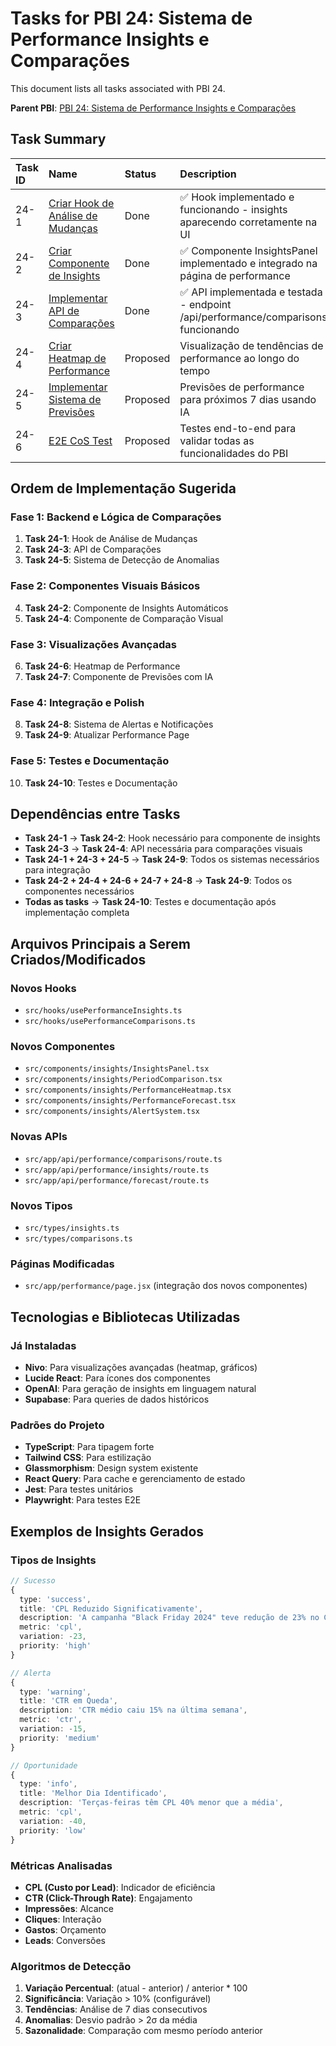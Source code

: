 # Tasks for PBI 24: Sistema de Performance Insights e Comparações

This document lists all tasks associated with PBI 24.

**Parent PBI**: [PBI 24: Sistema de Performance Insights e Comparações](./prd.md)

## Task Summary

| Task ID | Name | Status | Description |
| :------ | :--------------------------------------- | :------- | :--------------------------------- |
| 24-1 | [Criar Hook de Análise de Mudanças](./24-1.md) | Done | ✅ Hook implementado e funcionando - insights aparecendo corretamente na UI |
| 24-2 | [Criar Componente de Insights](./24-2.md) | Done | ✅ Componente InsightsPanel implementado e integrado na página de performance |
| 24-3 | [Implementar API de Comparações](./24-3.md) | Done | ✅ API implementada e testada - endpoint /api/performance/comparisons funcionando |
| 24-4 | [Criar Heatmap de Performance](./24-4.md) | Proposed | Visualização de tendências de performance ao longo do tempo |
| 24-5 | [Implementar Sistema de Previsões](./24-5.md) | Proposed | Previsões de performance para próximos 7 dias usando IA |
| 24-6 | [E2E CoS Test](./24-6.md) | Proposed | Testes end-to-end para validar todas as funcionalidades do PBI |

## Ordem de Implementação Sugerida

### Fase 1: Backend e Lógica de Comparações
1. **Task 24-1**: Hook de Análise de Mudanças
2. **Task 24-3**: API de Comparações
3. **Task 24-5**: Sistema de Detecção de Anomalias

### Fase 2: Componentes Visuais Básicos
4. **Task 24-2**: Componente de Insights Automáticos
5. **Task 24-4**: Componente de Comparação Visual

### Fase 3: Visualizações Avançadas
6. **Task 24-6**: Heatmap de Performance
7. **Task 24-7**: Componente de Previsões com IA

### Fase 4: Integração e Polish
8. **Task 24-8**: Sistema de Alertas e Notificações
9. **Task 24-9**: Atualizar Performance Page

### Fase 5: Testes e Documentação
10. **Task 24-10**: Testes e Documentação

## Dependências entre Tasks

- **Task 24-1** → **Task 24-2**: Hook necessário para componente de insights
- **Task 24-3** → **Task 24-4**: API necessária para comparações visuais
- **Task 24-1 + 24-3 + 24-5** → **Task 24-9**: Todos os sistemas necessários para integração
- **Task 24-2 + 24-4 + 24-6 + 24-7 + 24-8** → **Task 24-9**: Todos os componentes necessários
- **Todas as tasks** → **Task 24-10**: Testes e documentação após implementação completa

## Arquivos Principais a Serem Criados/Modificados

### Novos Hooks
- `src/hooks/usePerformanceInsights.ts`
- `src/hooks/usePerformanceComparisons.ts`

### Novos Componentes
- `src/components/insights/InsightsPanel.tsx`
- `src/components/insights/PeriodComparison.tsx`
- `src/components/insights/PerformanceHeatmap.tsx`
- `src/components/insights/PerformanceForecast.tsx`
- `src/components/insights/AlertSystem.tsx`

### Novas APIs
- `src/app/api/performance/comparisons/route.ts`
- `src/app/api/performance/insights/route.ts`
- `src/app/api/performance/forecast/route.ts`

### Novos Tipos
- `src/types/insights.ts`
- `src/types/comparisons.ts`

### Páginas Modificadas
- `src/app/performance/page.jsx` (integração dos novos componentes)

## Tecnologias e Bibliotecas Utilizadas

### Já Instaladas
- **Nivo**: Para visualizações avançadas (heatmap, gráficos)
- **Lucide React**: Para ícones dos componentes
- **OpenAI**: Para geração de insights em linguagem natural
- **Supabase**: Para queries de dados históricos

### Padrões do Projeto
- **TypeScript**: Para tipagem forte
- **Tailwind CSS**: Para estilização
- **Glassmorphism**: Design system existente
- **React Query**: Para cache e gerenciamento de estado
- **Jest**: Para testes unitários
- **Playwright**: Para testes E2E

## Exemplos de Insights Gerados

### Tipos de Insights
```typescript
// Sucesso
{
  type: 'success',
  title: 'CPL Reduzido Significativamente',
  description: 'A campanha "Black Friday 2024" teve redução de 23% no CPL ontem vs dia anterior',
  metric: 'cpl',
  variation: -23,
  priority: 'high'
}

// Alerta
{
  type: 'warning',
  title: 'CTR em Queda',
  description: 'CTR médio caiu 15% na última semana',
  metric: 'ctr',
  variation: -15,
  priority: 'medium'
}

// Oportunidade
{
  type: 'info',
  title: 'Melhor Dia Identificado',
  description: 'Terças-feiras têm CPL 40% menor que a média',
  metric: 'cpl',
  variation: -40,
  priority: 'low'
}
```

### Métricas Analisadas
- **CPL (Custo por Lead)**: Indicador de eficiência
- **CTR (Click-Through Rate)**: Engajamento
- **Impressões**: Alcance
- **Cliques**: Interação
- **Gastos**: Orçamento
- **Leads**: Conversões

### Algoritmos de Detecção
1. **Variação Percentual**: (atual - anterior) / anterior * 100
2. **Significância**: Variação > 10% (configurável)
3. **Tendências**: Análise de 7 dias consecutivos
4. **Anomalias**: Desvio padrão > 2σ da média
5. **Sazonalidade**: Comparação com mesmo período anterior 